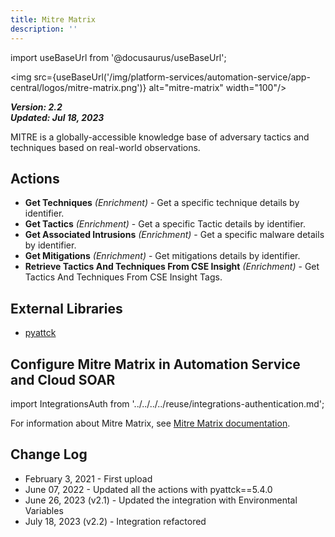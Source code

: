 ```yaml
---
title: Mitre Matrix
description: ''
---
```

import useBaseUrl from '@docusaurus/useBaseUrl';

<img src={useBaseUrl('/img/platform-services/automation-service/app-central/logos/mitre-matrix.png')} alt="mitre-matrix" width="100"/>

***Version: 2.2  
Updated: Jul 18, 2023***

MITRE is a globally-accessible knowledge base of adversary tactics and techniques based on real-world observations. 

## Actions

* **Get Techniques** *(Enrichment)* - Get a specific technique details by identifier.
* **Get Tactics** *(Enrichment)* - Get a specific Tactic details by identifier.
* **Get Associated Intrusions** *(Enrichment)* - Get a specific malware details by identifier.
* **Get Mitigations** *(Enrichment)* - Get mitigations details by identifier.
* **Retrieve Tactics And Techniques From CSE Insight** *(Enrichment)* - Get Tactics And Techniques From CSE Insight Tags.

## External Libraries

* [pyattck](https://github.com/swimlane/pyattck/blob/master/LICENSE.md)

## Configure Mitre Matrix in Automation Service and Cloud SOAR

import IntegrationsAuth from '../../../../reuse/integrations-authentication.md';

<IntegrationsAuth/>

For information about Mitre Matrix, see [Mitre Matrix documentation](https://attack.mitre.org/).

## Change Log

* February 3, 2021 - First upload
* June 07, 2022 - Updated all the actions with pyattck==5.4.0
* June 26, 2023 (v2.1) - Updated the integration with Environmental Variables
* July 18, 2023 (v2.2) - Integration refactored
